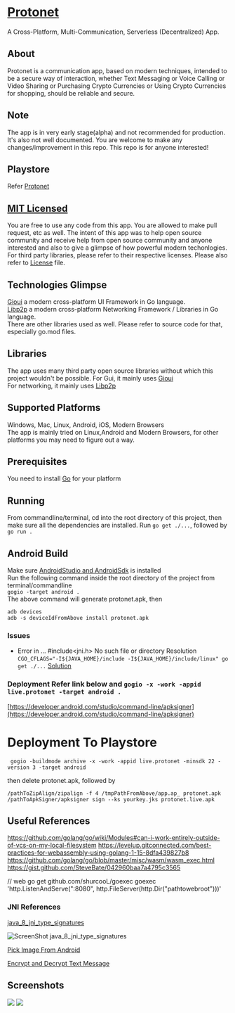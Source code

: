 # [Protonet](https://play.google.com/store/apps/details?id=live.protonet)
A Cross-Platform, Multi-Communication, Serverless (Decentralized) App.

## About
Protonet is a communication app, based on modern techniques, intended
to be a secure way of interaction, whether Text Messaging or Voice Calling
or Video Sharing or Purchasing Crypto Currencies or Using Crypto Currencies
for shopping, should be reliable and secure.

## Note
The app is in very early stage(alpha) and not recommended for production.
It's also not well documented.
You are welcome to make any changes/improvement in this repo.
This repo is for anyone interested!

## Playstore
Refer [Protonet](https://play.google.com/store/apps/details?id=live.protonet)

## [MIT Licensed](LICENSE)
You are free to use any code from this app.
You are allowed to make pull request, etc as well.
The intent of this app was to help open source community and
receive help from open source community and anyone interested and also to give a glimpse of how powerful modern techonlogies.
For third party libraries, please refer to their respective licenses.
Please also refer to [License](LICENSE) file.

## Technologies Glimpse
[Gioui](https://gioui.org/) a modern cross-platform UI Framework in Go language.<br>
[Libp2p](https://github.com/libp2p/go-libp2p) a modern cross-platform Networking
Framework / Libraries in Go language. <br>
There are other libraries used as well. Please refer to source code for that, especially go.mod files.

## Libraries
The app uses many third party open source libraries without which this project
wouldn't be possible.
For Gui, it mainly uses [Gioui](https://gioui.org/) <br>
For networking, it mainly uses [Libp2p](https://github.com/libp2p/go-libp2p)

## Supported Platforms
Windows, Mac, Linux, Android, iOS, Modern Browsers<br>
The app is mainly tried on Linux,Android and Modern Browsers, for other platforms you may
need to figure out a way.

## Prerequisites
You need to install [Go](https://golang.org/) for your platform

## Running
From commandline/terminal, cd into the root directory of this project, then
make sure all the dependencies are installed.
Run `go get ./...`, followed by `go run .`

## Android Build
Make sure [AndroidStudio and AndroidSdk](https://developer.android.com/studio) is installed<br>
Run the following command inside the root directory of the project from terminal/commandline<br>
```gogio -target android .```<br>
The above command will generate protonet.apk, then<br>
```
adb devices
adb -s deviceIdFromAbove install protonet.apk
```

### Issues
* Error in ... #include<jni.h> No such file or directory Resolution
```CGO_CFLAGS="-I${JAVA_HOME}/include -I${JAVA_HOME}/include/linux" go get ./...```
[Solution](https://stackoverflow.com/questions/56315690/running-go-get-github-com-libp2p-go-libp2p-results-in-error-messages)  

### Deployment Refer link below and ```gogio -x -work -appid live.protonet -target android .```
[https://developer.android.com/studio/command-line/apksigner](https://developer.android.com/studio/command-line/apksigner)

# Deployment To Playstore
```
 gogio -buildmode archive -x -work -appid live.protonet -minsdk 22 -version 3 -target android
```
then delete protonet.apk, followed by
```
/pathToZipAlign/zipalign -f 4 /tmpPathFromAbove/app.ap_ protonet.apk
/pathToApkSigner/apksigner sign --ks yourkey.jks protonet.live.apk
```

## Useful References
https://github.com/golang/go/wiki/Modules#can-i-work-entirely-outside-of-vcs-on-my-local-filesystem
https://levelup.gitconnected.com/best-practices-for-webassembly-using-golang-1-15-8dfa439827b8
https://github.com/golang/go/blob/master/misc/wasm/wasm_exec.html
https://gist.github.com/SteveBate/042960baa7a4795c3565

// web
go get github.com/shurcooL/goexec
goexec 'http.ListenAndServe(":8080", http.FileServer(http.Dir("pathtowebroot")))'

### JNI References

[java_8_jni_type_signatures](https://docs.oracle.com/javase/8/docs/technotes/guides/jni/spec/types.html#type_signatures)

![ScreenShot java_8_jni_type_signatures](docs/images/javase8-jni-types-signatures.png)

[Pick Image From Android](https://stackoverflow.com/questions/48194733/whats-the-way-to-pick-images-from-gallery-on-android-in-2018/48195899#48195899)

[Encrypt and Decrypt Text Message](https://pkg.go.dev/github.com/decred/dcrd/dcrec/secp256k1/v3#example-package-EncryptDecryptMessage)

## Screenshots
![](docs/screenshots/chat-scene-1.jpeg)
![](docs/screenshots/chat-scene-2.png)
